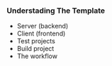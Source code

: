 ### Understading The Template

- Server (backend)
- Client (frontend)
- Test projects
- Build project
- The workflow